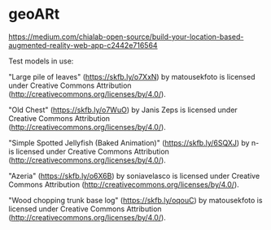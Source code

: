 # geoARt

https://medium.com/chialab-open-source/build-your-location-based-augmented-reality-web-app-c2442e716564

Test models in use:

"Large pile of leaves" (https://skfb.ly/o7XxN) by matousekfoto is licensed under Creative Commons Attribution (http://creativecommons.org/licenses/by/4.0/).

"Old Chest" (https://skfb.ly/o7WuO) by Janis Zeps is licensed under Creative Commons Attribution (http://creativecommons.org/licenses/by/4.0/).

"Simple Spotted Jellyfish (Baked Animation)" (https://skfb.ly/6SQXJ) by n- is licensed under Creative Commons Attribution (http://creativecommons.org/licenses/by/4.0/).

"Azeria" (https://skfb.ly/o6X6B) by soniavelasco is licensed under Creative Commons Attribution (http://creativecommons.org/licenses/by/4.0/).

"Wood chopping trunk base log" (https://skfb.ly/oqouC) by matousekfoto is licensed under Creative Commons Attribution (http://creativecommons.org/licenses/by/4.0/).
